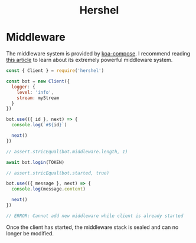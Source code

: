 <h1 align="center">Hershel</h1>

# Middleware

The middleware system is provided by [koa-compose](https://github.com/koajs/compose). I recommend reading [this article](https://medium.com/netscape/mastering-koa-middleware-f0af6d327a69) to learn about its extremely powerful middleware system.

```js
const { Client } = require('hershel')

const bot = new Client({
  logger: {
    level: 'info',
    stream: myStream
  }
})

bot.use(({ id }, next) => {
  console.log(`#${id}`)

  next()
})

// assert.stricEqual(bot.middleware.length, 1)

await bot.login(TOKEN)

// assert.stricEqual(bot.started, true)

bot.use(({ message }, next) => {
  console.log(message.content)

  next()
})

// ERROR: Cannot add new middleware while client is already started
```

Once the client has started, the middleware stack is sealed and can no longer be modified.
